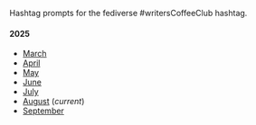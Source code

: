 Hashtag prompts for the fediverse #writersCoffeeClub hashtag. 

#### 2025
- [March](wcc0325.md)
- [April](wcc0425.md)
- [May](wcc0525.md) 
- [June](wcc0625.md) 
- [July](wcc0725.md) 
- [August](wcc0825.md) (*current*)
- [September](wcc0925.md)
